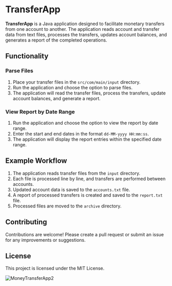 # TransferApp

**TransferApp** is a Java application designed to facilitate monetary transfers from one account to another. The application reads account and transfer data from text files, processes the transfers, updates account balances, and generates a report of the completed operations.

## Functionality

### Parse Files

1. Place your transfer files in the `src/com/main/input` directory.
2. Run the application and choose the option to parse files.
3. The application will read the transfer files, process the transfers, update account balances, and generate a report.

### View Report by Date Range

1. Run the application and choose the option to view the report by date range.
2. Enter the start and end dates in the format `dd-MM-yyyy HH:mm:ss`.
3. The application will display the report entries within the specified date range.

## Example Workflow


1. The application reads transfer files from the `input` directory.
2. Each file is processed line by line, and transfers are performed between accounts.
3. Updated account data is saved to the `accounts.txt` file.
4. A report of processed transfers is created and saved to the `report.txt` file.
5. Processed files are moved to the `archive` directory.

## Contributing

Contributions are welcome! Please create a pull request or submit an issue for any improvements or suggestions.

## License

This project is licensed under the MIT License.



![MoneyTransferApp2](https://github.com/Yakubchyk/MoneyTransferApp/assets/135871084/65e02089-7600-4a72-b654-fcd14e642b83)

